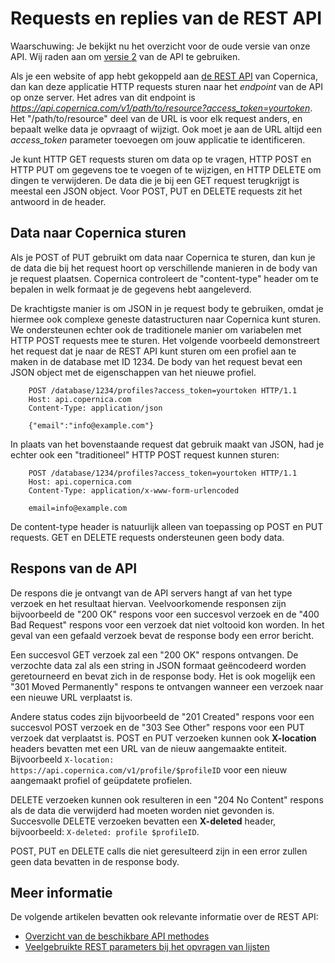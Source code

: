 # Requests en replies van de REST API

Waarschuwing: Je bekijkt nu het overzicht voor de oude versie van onze 
API. Wij raden aan om [versie 2](../restv2/rest-api.md) van de API te gebruiken.

Als je een website of app hebt gekoppeld aan [de REST API](rest-api) van Copernica,
dan kan deze applicatie HTTP requests sturen naar het *endpoint* van de API
op onze server. Het adres van dit endpoint is *https://api.copernica.com/v1/path/to/resource?access_token=yourtoken*.
Het "/path/to/resource" deel van de URL is voor elk request anders, en bepaalt
welke data je opvraagt of wijzigt. Ook moet je aan de URL altijd een *access_token*
parameter toevoegen om jouw applicatie te identificeren.

Je kunt HTTP GET requests sturen om data op te vragen, HTTP POST en HTTP PUT
om gegevens toe te voegen of te wijzigen, en HTTP DELETE om dingen te verwijderen.
De data die je bij een GET request terugkrijgt is meestal een JSON object. Voor
POST, PUT en DELETE requests zit het antwoord in de header.

## Data naar Copernica sturen

Als je POST of PUT gebruikt om data naar Copernica te sturen, dan kun je de data 
die bij het request hoort op verschillende manieren in de body van je request
plaatsen. Copernica controleert de "content-type" header om te bepalen in welk
formaat je de gegevens hebt aangeleverd.

De krachtigste manier is om JSON in je request body te gebruiken, omdat je 
hiermee ook complexe geneste datastructuren naar Copernica kunt sturen. We 
ondersteunen echter ook de traditionele manier om variabelen met HTTP POST 
requests mee te sturen. Het volgende voorbeeld demonstreert het request dat
je naar de REST API kunt sturen om een profiel aan te maken in de database met
ID 1234. De body van het request bevat een JSON object met de eigenschappen
van het nieuwe profiel.

```
    POST /database/1234/profiles?access_token=yourtoken HTTP/1.1
    Host: api.copernica.com
    Content-Type: application/json
    
    {"email":"info@example.com"}
```

In plaats van het bovenstaande request dat gebruik maakt van JSON, had je 
echter ook een "traditioneel" HTTP POST request kunnen sturen:

```
    POST /database/1234/profiles?access_token=yourtoken HTTP/1.1
    Host: api.copernica.com
    Content-Type: application/x-www-form-urlencoded
    
    email=info@example.com
```

De content-type header is natuurlijk alleen van toepassing op POST en PUT
requests. GET en DELETE requests ondersteunen geen body data.


## Respons van de API

De respons die je ontvangt van de API servers hangt af van het type verzoek 
en het resultaat hiervan. Veelvoorkomende responsen zijn bijvoorbeeld de "200 OK" 
respons voor een succesvol verzoek en de "400 Bad Request" respons voor een 
verzoek dat niet voltooid kon worden. In het geval van een gefaald verzoek 
bevat de response body een error bericht.

Een succesvol GET verzoek zal een "200 OK" respons ontvangen. De verzochte 
data zal als een string in JSON formaat geëncodeerd worden geretourneerd en 
bevat zich in de response body. Het is ook mogelijk een "301 Moved Permanently" 
respons te ontvangen wanneer een verzoek naar een nieuwe URL verplaatst is. 

Andere status codes zijn bijvoorbeeld de "201 Created" respons voor een succesvol 
POST verzoek en de "303 See Other" respons voor een PUT verzoek dat verplaatst is. 
POST en PUT verzoeken kunnen ook **X-location** headers bevatten met een URL 
van de nieuw aangemaakte entiteit. Bijvoorbeeld `X-location: https://api.copernica.com/v1/profile/$profileID` 
voor een nieuw aangemaakt profiel of geüpdatete profielen.

DELETE verzoeken kunnen ook resulteren in een "204 No Content" respons 
als de data die verwijderd had moeten worden niet gevonden is. Succesvolle 
DELETE verzoeken bevatten een **X-deleted** header, bijvoorbeeld: `X-deleted: profile $profileID`.

POST, PUT en DELETE calls die niet geresulteerd zijn in een error zullen 
geen data bevatten in de response body.

## Meer informatie

De volgende artikelen bevatten ook relevante informatie over de REST API:

* [Overzicht van de beschikbare API methodes](rest-api)
* [Veelgebruikte REST parameters bij het opvragen van lijsten](rest-paging)
